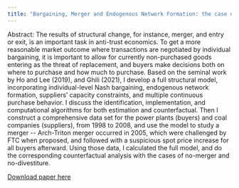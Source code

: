 ```yaml
---
title: "Bargaining, Merger and Endogenous Network Formation: the case of power plants and coal companies in the US (JMP)"
---
```

Abstract: The results of structural change, for instance, merger, and entry or exit, is an important task in anti-trust economics. To get a more reasonable market outcome where transactions are negotiated by individual bargaining, it is important to allow for currently non-purchased goods entering as the threat of replacement, and buyers make decisions both on where to purchase and how much to purchase. Based on the seminal work by Ho and Lee (2019), and Ghili (2021), I develop a full structural model, incorporating individual-level Nash bargaining, endogenous network formation, suppliers’ capacity constraints, and multiple continuous purchase behavior. I discuss the identification, implementation, and computational algorithms for both estimation and counterfactual. Then I construct a comprehensive data set for the power plants (buyers) and coal companies (suppliers), from 1998 to 2008, and use the model to study a merger -- Arch-Triton merger occurred in 2005, which were challenged by FTC when proposed, and followed with a suspicious spot price increase for all buyers afterward. Using those data, I calculated the full model, and do the corresponding counterfactual analysis with the cases of no-merger and no-divestiture.  

[Download paper here](http://academicpages.github.io/files/paper1.pdf)
